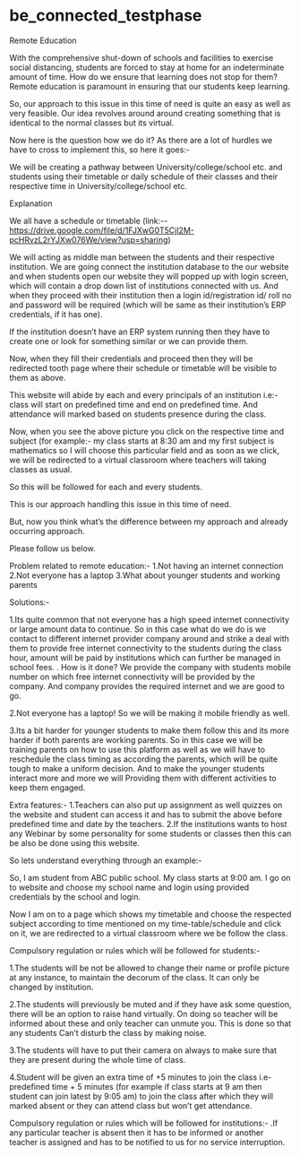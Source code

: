 # be_connected_testphase


Remote Education

With the comprehensive shut-down of schools and facilities to exercise social distancing, students are forced to stay at home for an indeterminate amount of time. How do we ensure that learning does not stop for them? Remote education is paramount in ensuring that our students keep learning.

So, our approach to this issue in this time of need is quite an easy as well as very feasible. Our idea revolves around around creating something that is identical to the normal classes but its virtual.

Now here is the question how we do it? As there are a lot of hurdles we have to cross to implement this, so here it goes:-

We will be creating a pathway between University/college/school etc. and students using their timetable or daily schedule of their classes and their respective time in University/college/school etc.

Explanation

We all have a schedule or timetable (link:--https://drive.google.com/file/d/1FJXwG0T5Cjl2M-pcHRvzL2rYJXw076We/view?usp=sharing)

We will acting as middle man between the students and their respective institution. We are going connect the institution database to the our website and when students open our website they will popped up with login screen, which will contain a drop down list of institutions connected with us. And when they proceed with their institution then a login id/registration id/ roll no and password will be required (which will be same as their institution’s ERP credentials, if it has one).

If the institution doesn’t have an ERP system running then they have to create one or look for something similar or we can provide them.

Now, when they fill their credentials and proceed then they will be redirected tooth page where their schedule or timetable will be visible to them as above.

This website will abide by each and every principals of an institution i.e:- class will start on predefined time and end on predefined time. And attendance will marked based on students presence during the class.

Now, when you see the above picture you click on the respective time and subject (for example:- my class starts at 8:30 am and my first subject is mathematics so I will choose this particular field and as soon as we click, we will be redirected to a virtual classroom where teachers will taking classes as usual.

So this will be followed for each and every students.

This is our approach handling this issue in this time of need.

But, now you think what’s the difference between my approach and already occurring approach.

Please follow us below.

Problem related to remote education:- 1.Not having an internet connection 2.Not everyone has a laptop 3.What about younger students and working parents

Solutions:-

1.Its quite common that not everyone has a high speed internet connectivity or large amount data to continue. So in this case what do we do is we contact to different internet provider company around and strike a deal with them to provide free internet connectivity to the students during the class hour, amount will be paid by institutions which can further be managed in school fees. . How is it done? We provide the company with students mobile number on which free internet connectivity will be provided by the company. And company provides the required internet and we are good to go.

2.Not everyone has a laptop! So we will be making it mobile friendly as well.

3.Its a bit harder for younger students to make them follow this and its more harder if both parents are working parents. So in this case we will be training parents on how to use this platform as well as we will have to reschedule the class timing as according the parents, which will be quite tough to make a uniform decision. And to make the younger students interact more and more we will Providing them with different activities to keep them engaged.

Extra features:- 1.Teachers can also put up assignment as well quizzes on the website and student can access it and has to submit the above before predefined time and date by the teachers. 2.If the institutions wants to host any Webinar by some personality for some students or classes then this can be also be done using this website.

So lets understand everything through an example:-

So, I am student from ABC public school. My class starts at 9:00 am. I go on to website and choose my school name and login using provided credentials by the school and login.

Now I am on to a page which shows my timetable and choose the respected subject according to time mentioned on my time-table/schedule and click on it, we are redirected to a virtual classroom where we be follow the class.

Compulsory regulation or rules which will be followed for students:-

1.The students will be not be allowed to change their name or profile picture at any instance, to maintain the decorum of the class. It can only be changed by institution.

2.The students will previously be muted and if they have ask some question, there will be an option to raise hand virtually. On doing so teacher will be informed about these and only teacher can unmute you. This is done so that any students Can’t disturb the class by making noise.

3.The students will have to put their camera on always to make sure that they are present during the whole time of class.

4.Student will be given an extra time of +5 minutes to join the class i.e- predefined time + 5 minutes (for example if class starts at 9 am then student can join latest by 9:05 am) to join the class after which they will marked absent or they can attend class but won’t get attendance.

Compulsory regulation or rules which will be followed for institutions:- .If any particular teacher is absent then it has to be informed or another teacher is assigned and has to be notified to us for no service interruption.
